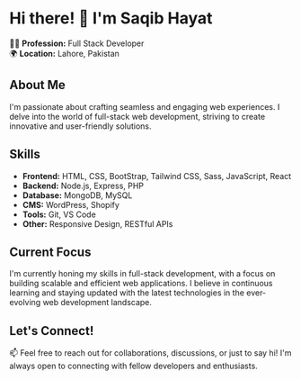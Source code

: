 # Hi there! 👋 I'm Saqib Hayat

👨‍💻 **Profession:** Full Stack Developer  
🌍 **Location:** Lahore, Pakistan  

## About Me
I'm passionate about crafting seamless and engaging web experiences. I delve into the world of full-stack web development, striving to create innovative and user-friendly solutions.

## Skills
- **Frontend:** HTML, CSS, BootStrap, Tailwind CSS, Sass, JavaScript, React
- **Backend:** Node.js, Express, PHP
- **Database:** MongoDB, MySQL
- **CMS:** WordPress, Shopify
- **Tools:** Git, VS Code
- **Other:** Responsive Design, RESTful APIs

## Current Focus
I'm currently honing my skills in full-stack development, with a focus on building scalable and efficient web applications. I believe in continuous learning and staying updated with the latest technologies in the ever-evolving web development landscape.

## Let's Connect!
📫 Feel free to reach out for collaborations, discussions, or just to say hi! I'm always open to connecting with fellow developers and enthusiasts.
